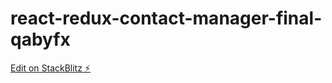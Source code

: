 # react-redux-contact-manager-final-qabyfx

[Edit on StackBlitz ⚡️](https://stackblitz.com/edit/react-redux-contact-manager-final-qabyfx)